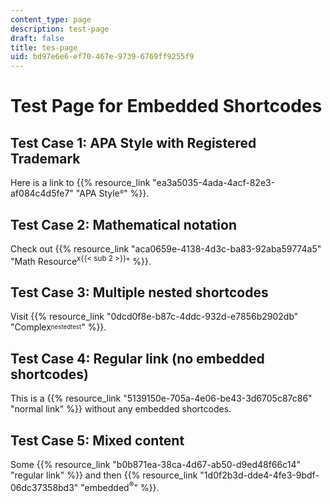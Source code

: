 ```yaml
---
content_type: page
description: test-page
draft: false
title: tes-page
uid: bd97e6e6-ef70-467e-9739-6769ff9255f9
---
```

# Test Page for Embedded Shortcodes

## Test Case 1: APA Style with Registered Trademark
Here is a link to {{% resource_link "ea3a5035-4ada-4acf-82e3-af084c4d5fe7" "APA Style<sup><sub>®</sub></sup>" %}}.

## Test Case 2: Mathematical notation
Check out {{% resource_link "aca0659e-4138-4d3c-ba83-92aba59774a5" "Math Resource<sup>x{{< sub 2 >}}</sup>" %}}.

## Test Case 3: Multiple nested shortcodes
Visit {{% resource_link "0dcd0f8e-b87c-4ddc-932d-e7856b2902db" "Complex<sup><sub>nested</sub><sub>test</sub></sup>" %}}.

## Test Case 4: Regular link (no embedded shortcodes)
This is a {{% resource_link "5139150e-705a-4e06-be43-3d6705c87c86" "normal link" %}} without any embedded shortcodes.

## Test Case 5: Mixed content
Some {{% resource_link "b0b871ea-38ca-4d67-ab50-d9ed48f66c14" "regular link" %}} and then {{% resource_link "1d0f2b3d-dde4-4fe3-9bdf-06dc37358bd3" "embedded<sup>®</sup>" %}}.